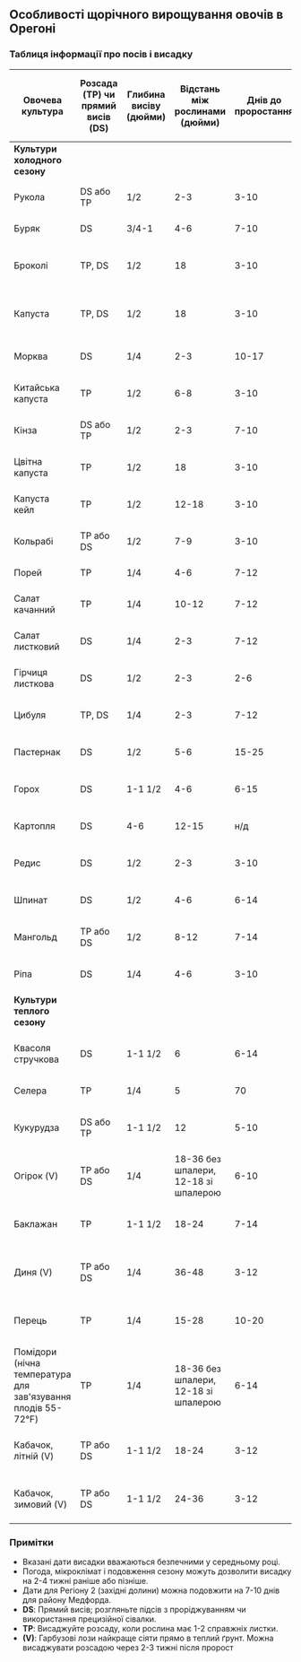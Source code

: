 ## Особливості щорічного вирощування овочів в Орегоні

### Таблиця інформації про посів і висадку

| Овочева культура         | Розсада (TP) чи прямий висів (DS)   | Глибина висіву (дюйми) | Відстань між рослинами (дюйми)    | Днів до проростання | Типові дні до збору врожаю | Кількість для сім’ї з чотирьох (S) | Посів на розсаду до висадки | Регіон 1: Узбережжя, Асторія-Брукінгс | Регіон 2: Західні долини, Портленд-Роузберг | Регіон 3: Високогірні райони Центрального та Східного Орегону | Регіон 4: Долини Колумбії та Снейк | Темп. ґрунту (°F) Мін. Опт. Макс. | Темп. повітря (°F) Мін. Опт. Макс. |
|--------------------------|-------------------------------------|------------------------|----------------------------------|---------------------|-------------------------|----------------------------------------|------------------------------------|---------------------------------------|------------------------------------------------|----------------------------------------------------------|------------------------------------|--------------------------------|-----------------------------|
| **Культури холодного сезону** |                                 |                        |                                  |                     |                         |                                        |                                    |                                       |                                                |                                                          |                                    |                                |                             |
| Рукола                   | DS або TP                           | 1/2                    | 2-3                              | 3-10                | Багаторазовий збір       | 10-15' ряду                             | 3 тижні                            |                                       |                                                |                                                          |                                    | 40 80 100                      | 43-45 50-60 80-90          |
| Буряк                    | DS                                  | 3/4-1                  | 4-6                              | 7-10                | 60                      | 10-15' ряду                             | н/д                                | Цілий рік                              | Березень-вересень                                    | Квітень-липень                                                   | Березень-вересень                  | 40 80 90                       | 50-60 80-90                |
| Броколі                  | TP, DS                              | 1/2                    | 18                               | 3-10                | 65 TP                   | 10-20' ряду                             | 3-4 тижні                          | Березень-червень, травень-червень      | Березень-червень, березень-серпень                         | Квітень-червень, квітень-червень                                        | Березень-липень, квітень-липень     | 40 80 90                       | 43-45 50-60 80-90          |
| Капуста                  | TP, DS                              | 1/2                    | 18                               | 3-10                | 85 TP                   | 10-15 рослин                             | 3-4 тижні                          | Січень-квітень, липень-вересень        | Квітень-червень                                    | Квітень-червень                                                   | Квітень-липень                      | 40 80 90                       | 43-45 50-60 80-90          |
| Морква                   | DS                                  | 1/4                    | 2-3                              | 10-17               | 70                      | 20-30' ряду                             | н/д                                | Січень-червень                          | Березень-липень 15                                 | Квітень-червень                                                   | Березень-липень                     | 40 80 90                       | 43-45 50-60 80-90          |
| Китайська капуста        | TP                                  | 1/2                    | 6-8                              | 3-10                | 45-60                   | 10-15 рослин                             | 3-4 тижні                          | Липень-серпень                          | Серпень                                        | Квітень-червень                                                   | Серпень                             | 40 80 100                      | 43-45 50-60 80-90          |
| Кінза                    | DS або TP                           | 1/2                    | 2-3                              | 7-10                | Багаторазовий збір       | 10-15 рослин                             | 3-4 тижні                          | Цілий рік                              | Березень-вересень                                    | Квітень-липень                                                   | Березень-вересень                    | 55 60 68                       | 50-55 55-65 65-75          |
| Цвітна капуста           | TP                                  | 1/2                    | 18                               | 3-10                | 65 TP                   | 10-15 рослин                             | 3-4 тижні                          | Січень і червень                         | Квітень-липень 15                                 | Квітень-травень                                                    | Квітень і липень                     | 40 80 90                       | 43-45 50-60 80-90          |
| Капуста кейл             | TP                                  | 1/2                    | 12-18                            | 3-10                | 65 TP                   | 3-4 рослини                             | 3-4 тижні                          | Травень-липень                          | Травень-липень                                    | Травень-липень                                                     | Травень-липень                       | 40 80 90                       | 43-45 50-60 80-90          |
| Кольрабі                 | TP або DS                           | 1/2                    | 7-9                              | 3-10                | 50                      | 10-15 рослин                             | 3-4 тижні                          | Липень-серпень                          | Квітень-серпень 15                                 | Травень                                                          | Квітень-серпень                      | 40 80 90                       | 43-45 50-60 80-90          |
| Порей                    | TP                                  | 1/4                    | 4-6                              | 7-12                | 120                     | 10' ряду                                | 6-8 тижнів                          | Лютий-квітень                            | Березень-травень                                   | Квітень-червень                                                   | Січень-квітень                       | 35 70 80                       | 50-60 80-90                |
| Салат качанний           | TP                                  | 1/4                    | 10-12                            | 7-12                | 60                      | 10-15' ряду                             | 3-4 тижні                          | Лютий-липень                             | Квітень-липень                                   | Квітень-серпень                                                   | Лютий-квітень                        | 35 70 80                       | 43-45 50-60 80-90          |
| Салат листковий          | DS                                  | 1/4                    | 2-3                              | 7-12                | Багаторазовий збір       | 10-15' ряду                             | н/д                                | Лютий-серпень                             | Квітень-серпень                                  | Квітень-серпень                                                    | Лютий-квітень                        | 35 70 80                       | 43-45 50-60 80-90          |
| Гірчиця листкова         | DS                                  | 1/2                    | 2-3                              | 2-6                 | Багаторазовий збір       | 10-15' ряду                             | 3 тижні                            | Лютий-серпень                             | Квітень-серпень                                  | Квітень-серпень                                                    | Лютий-квітень                        | 40 80 100                      | 43-45 50-60 80-90          |
| Цибуля                   | TP, DS                              | 1/4                    | 2-3                              | 7-12                | 60                      | 30-40' ряду                             | 10 тижнів                           | Січень-травень                             | Березень-травень                                  | Травень-червень                                                    | Лютий-квітень                        | 35 60 90                       | 43-45 50-60 80-90          |
| Пастернак                | DS                                  | 1/2                    | 5-6                              | 15-25               | 70                      | 30-40' ряду                             | н/д                                | Травень-червень                             | Квітень-травень                                   | Травень                                                          | Березень-червень                      | 35 70 90                       | 43-45 50-60 80-90          |
| Горох                    | DS                                  | 1-1 1/2                | 4-6                              | 6-15                | 65                      | 30-40' ряду                             | н/д                                | Січень-серпень                             | Лютий-травень                                   | Квітень-червень                                                    | Березень-квітень                      | 40 70 80                       | 38-42 50-60 70-75          |
| Картопля                 | DS                                  | 4-6                    | 12-15                            | н/д                 | 125                     | 50-100' ряду                            | н/д                                | Лютий-травень                             | Квітень-червень                                  | Травень-червень                                                    | Березень-червень                      | н/д 45 н/д                     | 43-45 50-60 80-90          |
| Редис                    | DS                                  | 1/2                    | 2-3                              | 3-10                | 30                      | 4' ряду                                 | н/д                                | Цілий рік                                 | Березень-вересень                                 | Квітень-липень                                                    | Березень-вересень                     | 40 80 90                       | 38-42 50-60 70-75          |
| Шпинат                   | DS                                  | 1/2                    | 4-6                              | 6-14                | 40                      | 10-20' ряду                             | н/д                                | Серпень-лютий                              | Квітень і вересень                                 | Квітень і липень                                                   | Вересень-січень                       | 40 70 70                       | 43-45 50-60 80-90          |
| Мангольд                 | TP або DS                           | 1/2                    | 8-12                             | 7-14                | 60                      | 3-4 рослини                             | 3-4 тижні                          | Лютий-травень                              | Квітень-липень                                  | Березень-червень                                                    | Лютий-травень                         | 40 85 95                       | 43-45 50-60 80-90          |
| Ріпа                     | DS                                  | 1/4                    | 4-6                              | 3-10                | 50                      | 10-15' ряду                             | н/д                                | Січень і серпень                             | Квітень-вересень                                 | Квітень-травень                                                    | Лютий і серпень                        | 40 80 100                      | 43-45 50-60 80-90          |
| **Культури теплого сезону** |                                 |                        |                                  |                     |                         |                                        |                                    |                                       |                                                |                                                          |                                    |                                |                             |
| Квасоля стручкова         | DS                                  | 1-1 1/2                | 6                                | 6-14                | 60                      | 15-25' ряду                             | н/д                                | Травень-червень                              | Травень-липень                                   | Квітень-червень                                                    | Квітень 15-червень                      | 55 80 90                       | 50 80-90 100-110           |
| Селера                   | TP                                  | 1/4                    | 5                                | 70                  | 100-135                 | 20-30' ряду                             | 9 тижнів                            | Березень-червень                            | Березень-липень                                  | Травень-червень                                                    | Червень-серпень                        |                                |                             |
| Кукурудза                 | DS або TP                           | 1-1 1/2                | 12                               | 5-10                | 60-90                   | 4 рядки по 20-30'                        | н/д                                | Квітень-червень                              | Травень-червень                                   | Травень-червень                                                    | Квітень 15-червень                      | 50 80 100                      | 50 85-90 100-115           |
| Огірок (V)                | TP або DS                           | 1/4                    | 18-36 без шпалери, 12-18 зі шпалерою | 6-10            | 55                      | 6 рослин                                 | 2-3 тижні                          | Не підходить                                 | Травень                                          | Травень                                                          | Травень                                 | 60 90 100                      | 48-50 75-80 95-105          |
| Баклажан                  | TP                                  | 1-1 1/2                | 18-24                            | 7-14                | 60 TP                   | 4-6 рослин                               | 6-8 тижнів                          | Не підходить                                 | Травень                                          | Не підходить                                                    | Травень                                 | 60 80 90                       | 60-70 70-80 95-100          |
| Диня (V)                  | TP або DS                           | 1/4                    | 36-48                            | 3-12                | 70-130                  | 6 рослин                                 | 2-3 тижні                          | Не підходить                                 | Травень                                          | Не підходить                                                    | Травень                                 | 60 90 100                      | 59-65 86-98 110-120         |
| Перець                    | TP                                  | 1/4                    | 15-28                            | 10-20               | 70 TP                   | 5-10 рослин                               | 6-8 тижнів                          | Травень                                     | Травень-червень                                  | Травень-червень                                                    | Травень                                 | 60 80 90                       | 60-70 70-80 95-100          |
| Помідори (нічна температура для зав'язування плодів 55-72°F) | TP | 1/4 | 18-36 без шпалери, 12-18 зі шпалерою | 6-14 | 65-85 TP | 10-15 рослин | 5-7 тижнів | Травень-червень | Травень-червень | Травень | Травень | 50 80 100 | 50-55 (59-68) 60-80 (72) 85-95 |
| Кабачок, літній (V)       | TP або DS                           | 1-1 1/2                | 18-24                            | 3-12                | 50                      | 2-4 рослини                                | 2-3 тижні                          | Травень-червень                              | Травень-червень                                   | Травень-червень                                                    | Квітень 15-червень                      | 60 90 100                      | 59-65 86-98 110-120         |
| Кабачок, зимовий (V)      | TP або DS                           | 1-1 1/2                | 24-36                            | 3-12                | 100                     | 2-4 рослини                                | 2-3 тижні                          | Травень-червень                              | Травень-червень                                   | Травень                                                          | Квітень 15-травень                       | 60 90 100                      | 59-65 86-98 110-120         |

### Примітки

- Вказані дати висадки вважаються безпечними у середньому році.
- Погода, мікроклімат і подовження сезону можуть дозволити висадку на 2-4 тижні раніше або пізніше.
- Дати для Регіону 2 (західні долини) можна подовжити на 7-10 днів для району Медфорда.
- **DS**: Прямий висів; розгляньте підсів з проріджуванням чи використання прецизійної сівалки.
- **TP**: Висаджуйте розсаду, коли рослина має 1-2 справжніх листки.
- **(V)**: Гарбузові лози найкраще сіяти прямо в теплий ґрунт. Можна висаджувати розсадою через 2-3 тижні після пророст
